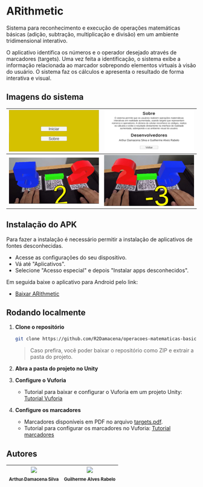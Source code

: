 # ARithmetic

Sistema para reconhecimento e execução de operações matemáticas básicas (adição, subtração, multiplicação e divisão) em um ambiente tridimensional interativo.

O aplicativo identifica os números e o operador desejado através de marcadores (targets). Uma vez feita a identificação, o sistema exibe a informação relacionada ao marcador sobrepondo elementos virtuais à visão do usuário. O sistema faz os cálculos e apresenta o resultado de forma interativa e visual.


## Imagens do sistema

| ![App Screenshot 1](Screenshots/imagem1.jpeg) | ![App Screenshot 2](Screenshots/imagem2.jpeg) |
|---|---|
| ![App Screenshot 3](Screenshots/imagem3.png) | ![App Screenshot 4](Screenshots/imagem4.png) |


## Instalação do APK

Para fazer a instalação é necessário permitir a instalação de aplicativos de fontes desconhecidas. 

- Acesse as configurações do seu dispositivo.
- Vá até "Aplicativos".
- Selecione "Acesso especial" e depois "Instalar apps desconhecidos".

Em seguida baixe o aplicativo para Android pelo link: 
- [Baixar ARithmetic](https://drive.google.com/file/d/1GD85mIvEYOTn6JuRi2On-eiutjjCOT2R/view?usp=drive_link)

## Rodando localmente

1. **Clone o repositório**

    ```bash
    git clone https://github.com/R2Damacena/operacoes-matematicas-basicas-em-realidade-aumentada.git
    ```

    >Caso prefira, você poder baixar o repositório como ZIP e extrair a pasta do projeto.

2. **Abra a pasta do projeto no Unity**

3. **Configure o Vuforia**
    - Tutorial para baixar e configurar o Vuforia em um projeto Unity: [Tutorial Vuforia](https://www.youtube.com/watch?v=RMOMTyfECTk)

4. **Configure os marcadores**
    - Marcadores disponíveis em PDF no arquivo [targets.pdf](targets.pdf).
    - Tutorial para configurar os marcadores no Vuforia: [Tutorial marcadores](https://www.youtube.com/watch?v=-bF0oxgtt6A)

## Autores
| [<img src="https://avatars.githubusercontent.com/u/63689000?v=4" width=115><br><sub>Arthur Damacena Silva</sub>](https://github.com/R2Damacena) |  [<img src="https://avatars.githubusercontent.com/u/114434514?s=96&v=4" width=115><br><sub>Guilherme Alves Rabelo</sub>](https://github.com/ItsGui8) |  
| :---: | :---: | 
